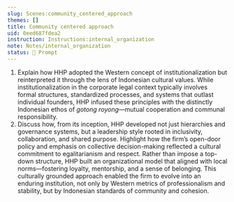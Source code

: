 ```yaml
---
slug: Scenes:community_centered_approach
themes: []
title: Community centered approach
uid: 0eed687fdea2
instruction: Instructions:internal_organization
note: Notes/internal_organization
status: 💬 Prompt
---
```

1. Explain how HHP adopted the Western concept of institutionalization but reinterpreted it through the lens of Indonesian cultural values. While institutionalization in the corporate legal context typically involves formal structures, standardized processes, and systems that outlast individual founders, HHP infused these principles with the distinctly Indonesian ethos of *gotong royong*—mutual cooperation and communal responsibility.
1. Discuss how, from its inception, HHP developed not just hierarchies and governance systems, but a leadership style rooted in inclusivity, collaboration, and shared purpose. Highlight how the firm’s open-door policy and emphasis on collective decision-making reflected a cultural commitment to egalitarianism and respect. Rather than impose a top-down structure, HHP built an organizational model that aligned with local norms—fostering loyalty, mentorship, and a sense of belonging. This culturally grounded approach enabled the firm to evolve into an enduring institution, not only by Western metrics of professionalism and stability, but by Indonesian standards of community and cohesion.
